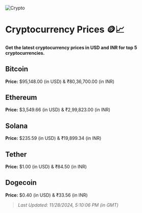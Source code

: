 
![Crypto](https://www.techguide.com.au/wp-content/uploads/2020/11/crypto3.jpeg)

# Cryptocurrency Prices 🪙📈

#### Get the latest cryptocurrency prices in USD and INR for top 5 cryptocurrencies.

## Bitcoin

**Price:** $95,148.00 (in USD) & ₹80,36,700.00 (in INR)

## Ethereum

**Price:** $3,549.66 (in USD) & ₹2,99,823.00 (in INR)

## Solana

**Price:** $235.59 (in USD) & ₹19,899.34 (in INR)

## Tether

**Price:** $1.00 (in USD) & ₹84.50 (in INR)

## Dogecoin

**Price:** $0.40 (in USD) & ₹33.56 (in INR)

> _Last Updated: 11/28/2024, 5:10:06 PM (in GMT)_
